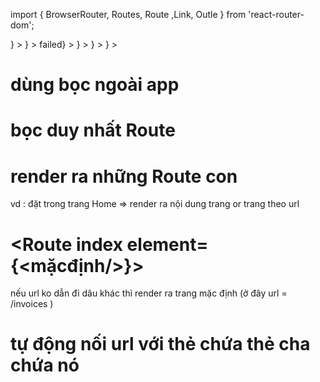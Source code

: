 import { BrowserRouter, Routes, Route ,Link, Outle } from 'react-router-dom';

<BrowserRouter>
    <Routes>
        <Route path="/" element={<App />} >
            <Route path="/invoices" element={<Invoices />} >
                <Route index element={<h2 style={{ padding: '1rem' }}>failed</h2>} ></Route>
                <Route path=":invoiceId" element={<Invoice />} ></Route>
            </Route>
            <Route path="/expenses" element={<Expenses />} ></Route>
            <Route path="*" element={<NotFound />} ></Route>
        </Route>
    </Routes>
</BrowserRouter>

# <BrowserRouter></BrowserRouter> dùng bọc ngoài app

# <Routes> </Routes> bọc duy nhất Route

# <Outlet/> render ra những Route con
vd : đặt <Outlet/> trong trang Home => 
render ra nội dung trang <Login/> or trang <Regiter/> theo url 

# <Route index element={<mặcđịnh/>}></Route> 
nếu url ko dẫn đi dâu khác thì render ra trang mặc định (ở đây url = /invoices )

# <Link to="adu"/> tự động nối url với thẻ <Route/> chứa thẻ cha chứa nó